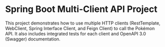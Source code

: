 # Spring Boot Multi-Client API Project

This project demonstrates how to use multiple HTTP clients (RestTemplate, WebClient, Spring Interface Client, and Feign Client) to call the Pokémon API. It also includes integrated tests for each client and OpenAPI 3.0 (Swagger) documentation.
